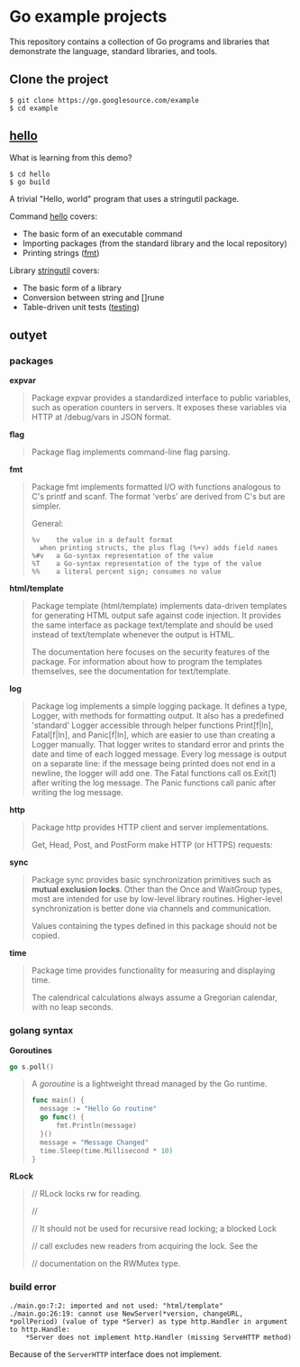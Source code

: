 # Go example projects

This repository contains a collection of Go programs and libraries that demonstrate the language, standard libraries, and tools.

## Clone the project

```shell
$ git clone https://go.googlesource.com/example
$ cd example
```

## [hello](https://github.com/henrytien/go-swimming/blob/master/src/example/hello/hello.go)

What is learning from this demo?

```
$ cd hello
$ go build
```

A trivial "Hello, world" program that uses a stringutil package.

Command [hello](https://github.com/golang/example/blob/master/hello) covers:

- The basic form of an executable command
- Importing packages (from the standard library and the local repository)
- Printing strings ([fmt](https://golang.org/pkg/fmt/))

Library [stringutil](https://github.com/golang/example/blob/master/stringutil) covers:

- The basic form of a library
- Conversion between string and []rune
- Table-driven unit tests ([testing](https://golang.org/pkg/testing/))

## outyet

### packages

**expvar**

> Package expvar provides a standardized interface to public variables, such as operation counters in servers. It exposes these variables via HTTP at /debug/vars in JSON format.

**flag**

> Package flag implements command-line flag parsing.

**fmt**

> Package fmt implements formatted I/O with functions analogous to C's printf and scanf. The format 'verbs' are derived from C's but are simpler.
>
> General:
>
> ```
> %v	the value in a default format
> 	when printing structs, the plus flag (%+v) adds field names
> %#v	a Go-syntax representation of the value
> %T	a Go-syntax representation of the type of the value
> %%	a literal percent sign; consumes no value
> ```

**html/template**

> Package template (html/template) implements data-driven templates for generating HTML output safe against code injection. It provides the same interface as package text/template and should be used instead of text/template whenever the output is HTML.
>
> The documentation here focuses on the security features of the package. For information about how to program the templates themselves, see the documentation for text/template.

**log**

> Package log implements a simple logging package. It defines a type, Logger, with methods for formatting output. It also has a predefined 'standard' Logger accessible through helper functions Print[f|ln], Fatal[f|ln], and Panic[f|ln], which are easier to use than creating a Logger manually. That logger writes to standard error and prints the date and time of each logged message. Every log message is output on a separate line: if the message being printed does not end in a newline, the logger will add one. The Fatal functions call os.Exit(1) after writing the log message. The Panic functions call panic after writing the log message.

**http**

> Package http provides HTTP client and server implementations.
>
> Get, Head, Post, and PostForm make HTTP (or HTTPS) requests:

**sync**

> Package sync provides basic synchronization primitives such as **mutual exclusion locks**. Other than the Once and WaitGroup types, most are intended for use by low-level library routines. Higher-level synchronization is better done via channels and communication.
>
> Values containing the types defined in this package should not be copied.

**time**

> Package time provides functionality for measuring and displaying time.
>
> The calendrical calculations always assume a Gregorian calendar, with no leap seconds.

### golang syntax

**Goroutines**

```go
go s.poll()
```

> A *goroutine* is a lightweight thread managed by the Go runtime.
>
> ```go
> func main() {
> 	message := "Hello Go routine"
> 	go func() {
> 		fmt.Println(message)
> 	}()
> 	message = "Message Changed"
> 	time.Sleep(time.Millisecond * 10)
> }
> ```

**RLock**

> // RLock locks rw for reading.
>
> //
>
> // It should not be used for recursive read locking; a blocked Lock
>
> // call excludes new readers from acquiring the lock. See the
>
> // documentation on the RWMutex type.



### build error

```
./main.go:7:2: imported and not used: "html/template"
./main.go:26:19: cannot use NewServer(*version, changeURL, *pollPeriod) (value of type *Server) as type http.Handler in argument to http.Handle:
	*Server does not implement http.Handler (missing ServeHTTP method)
```

Because of the `ServerHTTP` interface does not implement.

